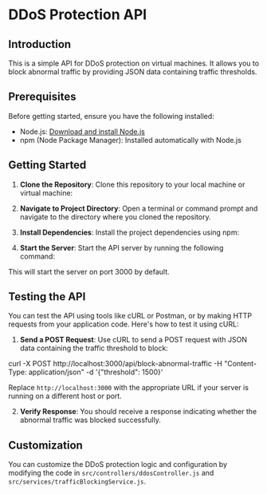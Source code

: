 # DDoS Protection API

## Introduction

This is a simple API for DDoS protection on virtual machines. It allows you to block abnormal traffic by providing JSON data containing traffic thresholds.

## Prerequisites

Before getting started, ensure you have the following installed:

- Node.js: [Download and install Node.js](https://nodejs.org/en/download/)
- npm (Node Package Manager): Installed automatically with Node.js

## Getting Started

1. **Clone the Repository**: Clone this repository to your local machine or virtual machine:



2. **Navigate to Project Directory**: Open a terminal or command prompt and navigate to the directory where you cloned the repository.


3. **Install Dependencies**: Install the project dependencies using npm:


4. **Start the Server**: Start the API server by running the following command:


This will start the server on port 3000 by default.

## Testing the API

You can test the API using tools like cURL or Postman, or by making HTTP requests from your application code. Here's how to test it using cURL:

1. **Send a POST Request**: Use cURL to send a POST request with JSON data containing the traffic threshold to block:

curl -X POST http://localhost:3000/api/block-abnormal-traffic -H "Content-Type: application/json" -d '{"threshold": 1500}'



Replace `http://localhost:3000` with the appropriate URL if your server is running on a different host or port.

2. **Verify Response**: You should receive a response indicating whether the abnormal traffic was blocked successfully.

## Customization

You can customize the DDoS protection logic and configuration by modifying the code in `src/controllers/ddosController.js` and `src/services/trafficBlockingService.js`.

